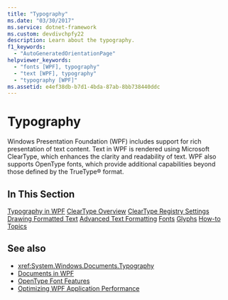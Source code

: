 ```yaml
---
title: "Typography"
ms.date: "03/30/2017"
ms.service: dotnet-framework
ms.custom: devdivchpfy22
description: Learn about the typography.
f1_keywords:
  - "AutoGeneratedOrientationPage"
helpviewer_keywords:
  - "fonts [WPF], typography"
  - "text [WPF], typography"
  - "typography [WPF]"
ms.assetid: e4ef38db-b7d1-4bda-87ab-8bb738440ddc
---
```

# Typography

Windows Presentation Foundation (WPF) includes support for rich presentation of text content. Text in WPF is rendered using Microsoft ClearType, which enhances the clarity and readability of text. WPF also supports OpenType fonts, which provide additional capabilities beyond those defined by the TrueType® format.

## In This Section

[Typography in WPF](typography-in-wpf.md)
[ClearType Overview](cleartype-overview.md)
[ClearType Registry Settings](cleartype-registry-settings.md)
[Drawing Formatted Text](drawing-formatted-text.md)
[Advanced Text Formatting](advanced-text-formatting.md)
[Fonts](fonts-wpf.md)
[Glyphs](glyphs.md)
[How-to Topics](typography-how-to-topics.md)

## See also

- <xref:System.Windows.Documents.Typography>
- [Documents in WPF](documents-in-wpf.md)
- [OpenType Font Features](opentype-font-features.md)
- [Optimizing WPF Application Performance](optimizing-wpf-application-performance.md)
